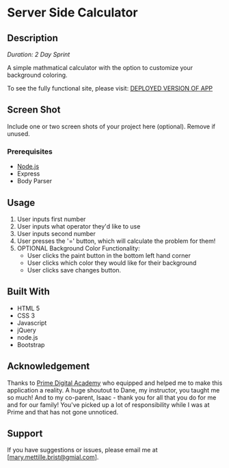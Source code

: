 # Server Side Calculator

## Description

_Duration: 2 Day Sprint_

A simple mathmatical calculator with the option to customize your background coloring.

To see the fully functional site, please visit: [DEPLOYED VERSION OF APP](https://mmettille-jquery-calculator.herokuapp.com/)

## Screen Shot

Include one or two screen shots of your project here (optional). Remove if unused.

### Prerequisites

- [Node.js](https://nodejs.org/en/)
- Express
- Body Parser

## Usage

1. User inputs first number
2. User inputs what operator they'd like to use
3. User inputs second number
4. User presses the '=' button, which will calculate the problem for them!
5. OPTIONAL Background Color Functionality:
    - User clicks the paint button in the bottom left hand corner
    - User clicks which color they would like for their background
    - User clicks save changes button.

## Built With

- HTML 5
- CSS 3
- Javascript
- jQuery
- node.js
- Bootstrap

## Acknowledgement
Thanks to [Prime Digital Academy](www.primeacademy.io) who equipped and helped me to make this application a reality. A huge shoutout to Dane, my instructor, you taught me so much! And to my co-parent, Isaac - thank you for all that you do for me and for our family! You've picked up a lot of responsibility while I was at Prime and that has not gone unnoticed.

## Support
If you have suggestions or issues, please email me at [mary.mettille.brist@gmial.com].
